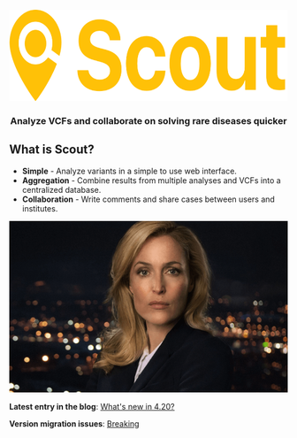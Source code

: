 <p align="center">
	<a href="https://clinical-genomics.github.io/scout">
		<img height="165" width="637" src="img/logo-display.png">
	</a>
	<h3 align="center">Analyze VCFs and collaborate on solving rare diseases quicker</h3>
</p>

## What is Scout?

- **Simple** - Analyze variants in a simple to use web interface.
- **Aggregation** - Combine results from multiple analyses and VCFs into a centralized database.
- **Collaboration** - Write comments and share cases between users and institutes.

![v4](img/v4.png)

**Latest entry in the blog**: [What's new in 4.20?](blog/new-4.20.md)

**Version migration issues**: [Breaking](admin-guide/breaking.md)
